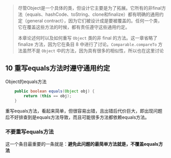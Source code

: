 > 尽管Object是一个具体的类，但设计它主要是为了拓展。它所有的非final方法（equals、hashCode、toString、clone和finalize）都有明确的通用约定（general contract），因为它们被设计成是要被覆盖的。任何一个类，它在覆盖这些方法的时候，都有责任遵守这些通用约定。
>
> 本章论述何时以及如何重写 `Object` 类的非 final 的方法。这一章省略了 finalize 方法，因为它在条目 8 中进行了讨论。`Comparable.compareTo` 方法虽然不是 `Object` 中的方法，因为具有很多的相似性，所以也在这里讨论

## 10 重写equals方法时遵守通用约定

Object的equals方法

```java
    public boolean equals(Object obj) {
        return (this == obj);
    }
```

重写equals方法，看起来简单，但很容易出错，且出错后代价巨大，即出现问题后不好排查到是equals方法导致，而且可能很多方法都依赖equals方法。

### 不要重写equals方法

这一个条目最重要的一条就是：**避免此问题的最简单方法就是，不覆盖equals方法**